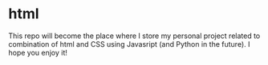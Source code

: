 # html
This repo will become the place where I store my personal project related to combination of html and CSS using Javasript (and Python in the future). I hope you enjoy it!
